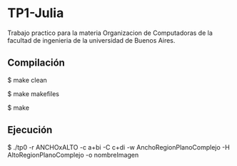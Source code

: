 # TP1-Julia
Trabajo practico para la materia Organizacion de Computadoras de la facultad de ingenieria de la universidad de Buenos Aires.

## Compilación

$ make clean

$ make makefiles

$ make

## Ejecución

$ ./tp0 -r ANCHOxALTO -c a+bi -C c+di -w AnchoRegionPlanoComplejo -H AltoRegionPlanoComplejo -o nombreImagen
